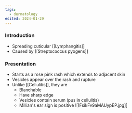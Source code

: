 ```yaml
---
tags:
  - dermatology
edited: 2024-01-29
---
```

### Introduction
- Spreading cuticular [[Lymphangitis]]
- Caused by [[Streptococcus pyogens]]

### Presentation
- Starts as a rose pink rash which extends to adjacent skin
- Vesicles appear over the rash and rupture
- Unlike [[Cellulitis]], they are
	- Blanchable
	- Have sharp edge
	- Vesicles contain serum (pus in cellulitis)
	- Millian's ear sign is positive 
![[FsikFv9aMAUypEP.jpg]]
